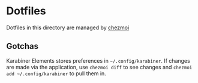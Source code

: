 # Dotfiles

Dotfiles in this directory are managed by [chezmoi](https://github.com/twpayne/chezmoi)

## Gotchas

Karabiner Elements stores preferences in `~/.config/karabiner`. If changes are made via the application, use `chezmoi diff` to see changes and `chezmoi add ~/.config/karabiner` to pull them in.
